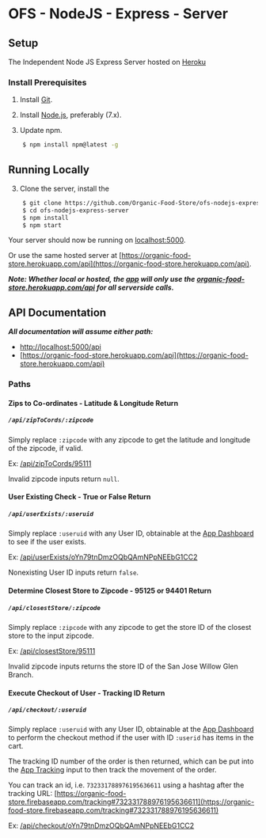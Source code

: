 # OFS - NodeJS - Express - Server

## Setup

The Independent Node JS Express Server hosted on [Heroku](https://organic-food-store.herokuapp.com/api)

### Install Prerequisites

1. Install [Git](https://git-scm.com/downloads).

2. Install [Node.js](https://nodejs.org/en/download/current), preferably (7.x).

3. Update npm.
```sh
    $ npm install npm@latest -g
```

## Running Locally

3. Clone the server, install the 

```sh
    $ git clone https://github.com/Organic-Food-Store/ofs-nodejs-express-server
    $ cd ofs-nodejs-express-server
    $ npm install
    $ npm start
```

Your server should now be running on [localhost:5000](http://localhost:5000/).

Or use the same hosted server at [https://organic-food-store.herokuapp.com/api](https://organic-food-store.herokuapp.com/api).

***Note: Whether local or hosted, the [app](https://github.com/Organic-Food-Store/ofs-client) will only use the [organic-food-store.herokuapp.com/api](https://organic-food-store.herokuapp.com/api) for all serverside calls.***

## API Documentation

***All documentation will assume either path:***
- [http://localhost:5000/api](http://localhost:5000/api)
- [https://organic-food-store.herokuapp.com/api](https://organic-food-store.herokuapp.com/api)

### Paths

#### Zips to Co-ordinates - Latitude & Longitude Return

##### `/api/zipToCords/:zipcode`

Simply replace `:zipcode` with any zipcode to get the latitude and longitude of the zipcode, if valid.

Ex: [/api/zipToCords/95111](http://localhost:5000/api/zipToCords/95111)

Invalid zipcode inputs return `null`.

#### User Existing Check - True or False Return

##### `/api/userExists/:useruid`

Simply replace `:useruid` with any User ID, obtainable at the [App Dashboard](https://organic-food-store.firebaseapp.com/dashboard) to see if the user exists.

Ex: [/api/userExists/oYn79tnDmzOQbQAmNPpNEEbG1CC2](http://localhost:5000/api/userExists/oYn79tnDmzOQbQAmNPpNEEbG1CC2)

Nonexisting User ID inputs return `false`.

#### Determine Closest Store to Zipcode - 95125 or 94401 Return

##### `/api/closestStore/:zipcode`

Simply replace `:zipcode` with any zipcode to get the store ID of the closest store to the input zipcode.

Ex: [/api/closestStore/95111](http://localhost:5000/api/closestStore/95111)

Invalid zipcode inputs returns the store ID of the San Jose Willow Glen Branch.

#### Execute Checkout of User - Tracking ID Return 

##### `/api/checkout/:useruid`

Simply replace `:useruid` with any User ID, obtainable at the [App Dashboard](https://organic-food-store.firebaseapp.com/dashboard) to  perform the checkout method if the user with ID `:userid` has items in the cart.

The tracking ID number of the order is then returned, which can be put into the [App Tracking](https://organic-food-store.firebaseapp.com/tracking) input to then track the movement of the order.

You can track an id, i.e. `732331788976195636611` using a hashtag after the tracking URL: [https://organic-food-store.firebaseapp.com/tracking#732331788976195636611](https://organic-food-store.firebaseapp.com/tracking#732331788976195636611) 

Ex: [/api/checkout/oYn79tnDmzOQbQAmNPpNEEbG1CC2](http://localhost:5000/api/checkout/oYn79tnDmzOQbQAmNPpNEEbG1CC2)
